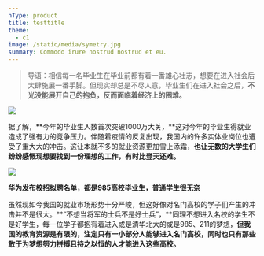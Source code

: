 ```yaml
---
nType: product
title: testtitle
theme:
  - c1
image: /static/media/symetry.jpg
summary: Commodo irure nostrud nostrud et eu.
---
```

<!--StartFragment-->

> 导语：相信每一名毕业生在毕业前都有着一番雄心壮志，想要在进入社会后大肆施展一番手脚。但现实却总是不尽人意，毕业生们在进入社会之后，**不光没能展开自己的抱负，反而面临着经济上的困难。**

![](https://pics0.baidu.com/feed/b17eca8065380cd75b8b5b088dfd0a3e5b828186.png?token=fe85839ccf6be808882b0df6a21305a3)

据了解，**今年的毕业生人数首次突破1000万大关，**这对今年的毕业生得就业造成了强有力的竞争压力。伴随着疫情的反复出现，我国内的许多实体业岗位也遭受了重大大的冲击。这让本就不多的就业资源更加雪上添霜，**也让无数的大学生们纷纷感慨现想要找到一份理想的工作，有时比登天还难。**

![](https://pics4.baidu.com/feed/bba1cd11728b47103e73a315ed7764f7fe0323ca.png?token=0cdf8160612a1f09f73d1c7a50c29746)

**华为发布校招拟聘名单，都是985高校毕业生，普通学生很无奈**

虽然现如今我国的就业市场形势十分严峻，但这好像对名门高校的学子们产生的冲击并不是很大。**“不想当将军的士兵不是好士兵”，**同理不想进入名校的学生不是好学生，每一位学子都抱有着进入或是清华北大的或是985、211的梦想，**但我国的教育资源是有限的，注定只有一小部分人能够进入名门高校，同时也只有那些敢于为梦想努力拼搏且持之以恒的人才能进入这些高校。**



<!--EndFragment-->